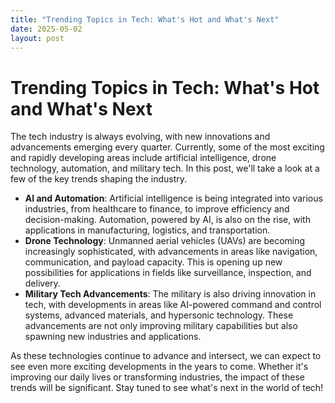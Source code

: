 ```yaml
---
title: "Trending Topics in Tech: What's Hot and What's Next"
date: 2025-05-02
layout: post
---
```


# Trending Topics in Tech: What's Hot and What's Next
The tech industry is always evolving, with new innovations and advancements emerging every quarter. Currently, some of the most exciting and rapidly developing areas include artificial intelligence, drone technology, automation, and military tech. In this post, we'll take a look at a few of the key trends shaping the industry.

* **AI and Automation**: Artificial intelligence is being integrated into various industries, from healthcare to finance, to improve efficiency and decision-making. Automation, powered by AI, is also on the rise, with applications in manufacturing, logistics, and transportation.
* **Drone Technology**: Unmanned aerial vehicles (UAVs) are becoming increasingly sophisticated, with advancements in areas like navigation, communication, and payload capacity. This is opening up new possibilities for applications in fields like surveillance, inspection, and delivery.
* **Military Tech Advancements**: The military is also driving innovation in tech, with developments in areas like AI-powered command and control systems, advanced materials, and hypersonic technology. These advancements are not only improving military capabilities but also spawning new industries and applications.

As these technologies continue to advance and intersect, we can expect to see even more exciting developments in the years to come. Whether it's improving our daily lives or transforming industries, the impact of these trends will be significant. Stay tuned to see what's next in the world of tech!